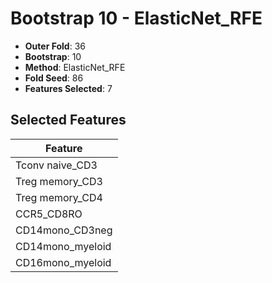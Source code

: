# Bootstrap 10 - ElasticNet_RFE

- **Outer Fold**: 36
- **Bootstrap**: 10
- **Method**: ElasticNet_RFE
- **Fold Seed**: 86
- **Features Selected**: 7

## Selected Features

| Feature |
|---------|
| Tconv naive_CD3 |
| Treg memory_CD3 |
| Treg memory_CD4 |
| CCR5_CD8RO |
| CD14mono_CD3neg |
| CD14mono_myeloid |
| CD16mono_myeloid |
